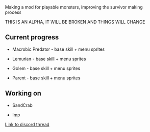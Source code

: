 Making a mod for playable monsters, improving the survivor making process

THIS IS AN ALPHA, IT WILL BE BROKEN AND THINGS WILL CHANGE

## Current progress

* Macrobic Predator - base skill + menu sprites

* Lemurian - base skill + menu sprites

* Golem - base skill + menu sprites

* Parent - base skill + menu sprites

## Working on

* SandCrab

* Imp

[Link to discord thread](https://discord.com/channels/1171745917272084550/1260987114376527962)
